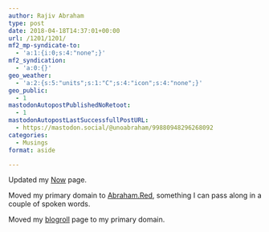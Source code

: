 ```yaml
---
author: Rajiv Abraham
type: post
date: 2018-04-18T14:37:01+00:00
url: /1201/1201/
mf2_mp-syndicate-to:
  - 'a:1:{i:0;s:4:"none";}'
mf2_syndication:
  - 'a:0:{}'
geo_weather:
  - 'a:2:{s:5:"units";s:1:"C";s:4:"icon";s:4:"none";}'
geo_public:
  - 1
mastodonAutopostPublishedNoRetoot:
  - 1
mastodonAutopostLastSuccessfullPostURL:
  - https://mastodon.social/@unoabraham/99880948296268092
categories:
  - Musings
format: aside

---
```

<p style="text-align: justify;">
  Updated my <a href="https://abraham.red/now/" target="_blank" rel="noopener">Now</a> page.
</p>

<p style="text-align: justify;">
  Moved my primary domain to <a href="https://abraham.red/" target="_blank" rel="noopener">Abraham.Red</a>, something I can pass along in a couple of spoken words.
</p>

<p style="text-align: justify;">
  Moved my <a href="https://abraham.red/blogroll/" target="_blank" rel="noopener">blogroll</a> page to my primary domain.
</p>